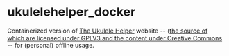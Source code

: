 # ukulelehelper_docker
Containerized version of [The Ukulele Helper](https://ukulelehelper.com/) website -- ([the source of which are licensed under GPLV3 and the content under Creative Commons](https://ukulelehelper.com/license.html) -- for (personal) offline usage.
